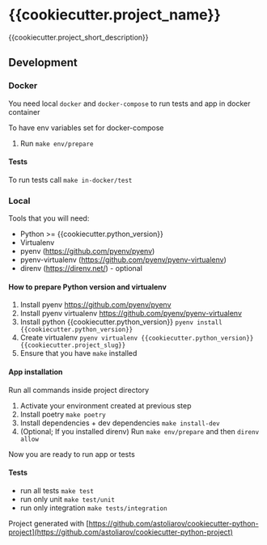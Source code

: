 # {{cookiecutter.project_name}}

{{cookiecutter.project_short_description}}

## Development

### Docker

You need local `docker` and `docker-compose` to run tests and app in docker container

To have env variables set for docker-compose

1. Run `make env/prepare`

#### Tests

To run tests call `make in-docker/test`

### Local

Tools that you will need:

- Python >= {{cookiecutter.python_version}}
- Virtualenv
- pyenv (https://github.com/pyenv/pyenv)
- pyenv-virtualenv (https://github.com/pyenv/pyenv-virtualenv)
- direnv (https://direnv.net/) - optional

#### How to prepare Python version and virtualenv

1. Install pyenv https://github.com/pyenv/pyenv
2. Install pyenv virtualenv https://github.com/pyenv/pyenv-virtualenv
3. Install python {{cookiecutter.python_version}} `pyenv install {{cookiecutter.python_version}}`
4. Create virtualenv `pyenv virtualenv {{cookiecutter.python_version}} {{cookiecutter.project_slug}}`
6. Ensure that you have `make` installed

#### App installation

Run all commands inside project directory

1. Activate your environment created at previous step
2. Install poetry `make poetry`
3. Install dependencies + dev dependencies `make install-dev`
4. (Optional; If you installed direnv) Run `make env/prepare` and then `direnv allow`

Now you are ready to run app or tests

#### Tests

- run all tests `make test`
- run only unit `make test/unit`
- run only integration `make tests/integration`


Project generated with [https://github.com/astoliarov/cookiecutter-python-project](https://github.com/astoliarov/cookiecutter-python-project)
